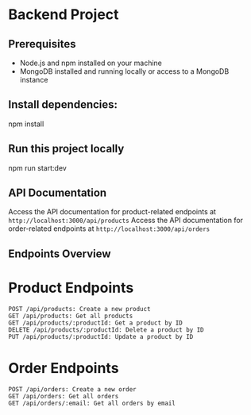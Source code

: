 # Backend Project 

## Prerequisites
- Node.js and npm installed on your machine
- MongoDB installed and running locally or access to a MongoDB instance
## Install dependencies:
npm install
## Run this project locally
npm run start:dev

## API Documentation
Access the API documentation for product-related endpoints at ```http://localhost:3000/api/products```
Access the API documentation for order-related endpoints at ```http://localhost:3000/api/orders```

## Endpoints Overview
# Product Endpoints
```
POST /api/products: Create a new product
GET /api/products: Get all products
GET /api/products/:productId: Get a product by ID
DELETE /api/products/:productId: Delete a product by ID
PUT /api/products/:productId: Update a product by ID
```

# Order Endpoints
```
POST /api/orders: Create a new order
GET /api/orders: Get all orders
GET /api/orders/:email: Get all orders by email
```

